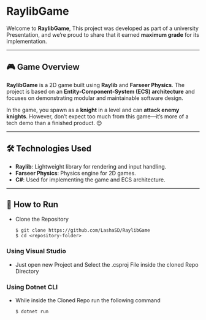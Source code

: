 # RaylibGame

Welcome to **RaylibGame**, This project was developed as part of a university Presentation, and we’re proud to share that it earned **maximum grade** for its implementation.

---

## 🎮 Game Overview

**RaylibGame** is a 2D game built using **Raylib** and **Farseer Physics**. The project is based on an **Entity-Component-System (ECS) architecture** and focuses on demonstrating modular and maintainable software design.

In the game, you spawn as a **knight** in a level and can **attack enemy knights**. However, don’t expect too much from this game—it’s more of a tech demo than a finished product. 😊

---

## 🛠️ Technologies Used

- **Raylib**: Lightweight library for rendering and input handling.  
- **Farseer Physics**: Physics engine for 2D games.  
- **C#**: Used for implementing the game and ECS architecture.  

---

## 🚀 How to Run
- Clone the Repository
    ```console
   $ git clone https://github.com/LashaSD/RaylibGame
   $ cd <repository-folder>
   ```
### Using Visual Studio
- Just open new Project and Select the .csproj File inside the cloned Repo Directory

### Using Dotnet CLI
- While inside the Cloned Repo run the following command
    ```console
    $ dotnet run
    ```

